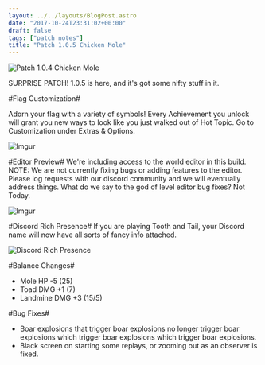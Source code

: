 ```yaml
---
layout: ../../layouts/BlogPost.astro
date: "2017-10-24T23:31:02+00:00"
draft: false
tags: ["patch notes"]
title: "Patch 1.0.5 Chicken Mole"
---
```


![Patch 1.0.4 Chicken Mole](https://i.imgur.com/hQXFIAa.jpg)

SURPRISE PATCH! 1.0.5 is here, and it's got some nifty stuff in it.

#Flag Customization#

Adorn your flag with a variety of symbols! Every Achievement you unlock will grant you new ways to look like you just walked out of Hot Topic. Go to Customization under Extras & Options.

![Imgur](https://i.imgur.com/AmWPsiC.gif)

#Editor Preview#
We're including access to the world editor in this build. NOTE: We are not currently fixing bugs or adding features to the editor. Please log requests with our discord community and we will eventually address things. What do we say to the god of level editor bug fixes? Not Today.

![Imgur](https://i.imgur.com/iXIcbwj.png)

#Discord Rich Presence#
If you are playing Tooth and Tail, your Discord name will now have all sorts of fancy info attached.

![Discord Rich Presence](https://i.imgur.com/XoDi6rP.png)

#Balance Changes#

- Mole HP -5 (25)
- Toad DMG +1 (7)
- Landmine DMG +3 (15/5)

#Bug Fixes#

- Boar explosions that trigger boar explosions no longer trigger boar explosions which trigger boar explosions which trigger boar explosions.
- Black screen on starting some replays, or zooming out as an observer is fixed.

